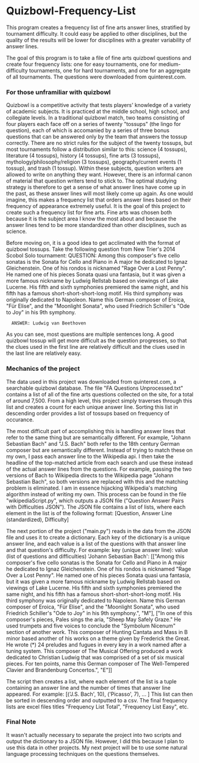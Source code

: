 # Quizbowl-Frequency-List

This program creates a frequency list of fine arts answer lines, stratified by tournament difficulty. It could easy be applied to other disciplines, but 
  the quality of the results will be lower for disciplines with a greater variability of answer lines. 

The goal of this program is to take a file of fine arts quizbowl questions and create four frequency lists: one for easy 
  tournaments, one for medium-difficulty tournaments, one for hard tournaments, and one for an aggregate of all tournaments. The questions were downloaded from 
  quinterest.com.
  
### For those unframiliar with quizbowl

Quizbowl is a competitive activity that tests players' knowledge of a variety of academic subjects. It is practiced at the middle school, high school, and collegiate
  levels. In a traditional quizbowl match, two teams consisting of four players each face off on a series of twenty "tossups" (the lingo for question), each of which 
  is accomanied by a series of three bonus questions that can be answered only by the team that answers the tossup correctly. There are no strict rules for the subject
  of the twenty tossups, but most tournaments follow a distribution similar to this: science (4 tossups), literature (4 tossups), history (4 tossups), fine arts
  (3 tossups), mythology/philosophy/religion (3 tossups), geography/current events (1 tossup), and trash (1 tossup). Within these subjects, question writers are allowed
  to write on anything they want. However, there is an informal canon of material that question writers tend to stick to. The optimal studying strategy is therefore 
  to get a sense of what answer lines have come up in the past, as these answer lines will most likely come up again. As one would imagine, this makes a frequency list
  that orders answer lines based on their frequency of appearance extremely useful. It is the goal of this project to create such a frequency list for fine arts. Fine 
  arts was chosen both because it is the subject area I know the most about and because the answer lines tend to be more standardized than other disciplines, such as 
  science. 
  
  Before moving on, it is a good idea to get acclimated with the format of quizbowl tossups. Take the following question from New Trier's 2014 Scobol Solo tournament:
      QUESTION: Among this composer's five cello sonatas is the Sonata for Cello and Piano in A major he dedicated to Ignaz Gleichenstein. One of his rondos is nicknamed 
      "Rage Over a Lost Penny". He named one of his pieces Sonata quasi una fantasia, but it was given a more famous nickname by Ludwig Rellstab based on viewings of 
      Lake Lucerne. His fifth and sixth symphonies premiered the same night, and his fifth has a famous short-short-short-long motif. His third symphony was originally 
      dedicated to Napoleon. Name this German composer of Eroica, "Für Elise", and the "Moonlight Sonata", who used Friedrich Schiller's "Ode to Joy" in his 9th symphony.

      ANSWER: Ludwig van Beethoven
      
   As you can see, most questions are multiple sentences long. A good quizbowl tossup will get more difficult as the question progresses, so that the clues used in the 
   first line are relatively difficult and the clues used in the last line are relatively easy. 
   
 ### Mechanics of the project
 
 The data used in this project was downloaded from quinterest.com, a searchable quizbowl database. The file "FA Questions Unprocessed.txt" contains a list of all of the
  fine arts questions collected on the site, for a total of around 7,500. From a high level, this project simply traverses through this list and creates a count for each
  unique answer line. Sorting this list in descending order provides a list of tossups based on frequency of occurance. 
  
 The most difficult part of accomplishing this is handling answer lines that refer to the same thing but are semantically different. For example, "Johann Sebastian Bach" 
  and "J.S. Bach" both refer to the 18th century German composer but are semantically different. Instead of trying to match these on my own, I pass each answer line to 
  the Wikipedia api. I then take the headline of the top-matched article from each search and use these instead of the actual answer lines from the questions. For example, 
  passing the two versions of Bach to Wikipedia directs to the Wikipedia page "Johann Sebastian Bach", so both versions are replaced with this and the matching problem 
  is eliminated. I am in essence hijacking Wikipedia's matching algorithm instead of writing my own. This process can be found in the file "wikipediaScript.py", which 
  outputs a JSON file ("Question Answer Pairs with Difficulties JSON"). The JSON file contains a list of lists, where each element in the list is of the following format:
    [Question, Answer Line (standardized), Difficulty]
    
 The next portion of the project ("main.py") reads in the data from the JSON file and uses it to create a dictionary. Each key of the dictionary is a unique answer line, 
  and each value is a list of the questions with that answer line and that question's difficulty. For example:
    key (unique answer line): value (list of questions and difficulties)
    'Johann Sebastian Bach': [["Among this composer's five cello sonatas is the Sonata for Cello and Piano in A major he dedicated to Ignaz Gleichenstein. One of his rondos
     is nicknamed "Rage Over a Lost Penny". He named one of his pieces Sonata quasi una fantasia, but it was given a more famous nickname by Ludwig Rellstab based on viewings
     of Lake Lucerne. His fifth and sixth symphonies premiered the same night, and his fifth has a famous short-short-short-long motif. His third symphony was originally 
     dedicated to Napoleon. Name this German composer of Eroica, "Für Elise", and the "Moonlight Sonata", who used Friedrich Schiller's "Ode to Joy" in his 9th symphony.", "M"],
     ["In one of this composer's pieces, Pales sings the aria, "Sheep May Safely Graze." He used trumpets and five voices to conclude the "Symbolum Nicenum" section of another
     work. This composer of Hunting Cantata and Mass in B minor based another of his works on a theme given by Frederick the Great. He wrote (*) 24 preludes and fugues in 
     every key in a work named after a tuning system. This composer of The Musical Offering produced a work dedicated to Christian Ludwig that was comprised of a set of six 
     musical pieces. For ten points, name this German composer of The Well-Tempered Clavier and Brandenburg Concertos.", "E"]]
  
  The script then creates a list, where each element of the list is a tuple containing an answer line and the number of times that answer line appeared. For example:
    [('J.S. Bach', 10), ('Picasso', 7), ... ]
  This list can then be sorted in descending order and outputted to a csv. The final frequency lists are excel files titles "Frequency List Total", "Frequency List Easy", etc. 
  
### Final Note
  It wasn't actually necessary to separate the project into two scripts and output the dictionary to a JSON file. However, I did this because I plan to use this
  data in other projects. My next project will be to use some natural language processing techniques on the questions themselves. 
  
